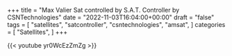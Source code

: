 +++
title = "Max Valier Sat controlled by S.A.T. Controller by CSNTechnologies"
date = "2022-11-03T16:04:00+00:00"
draft = "false"
tags = [
    "satellites",
    "satcontroller",
    "csntechnologies",
    "amsat",
]
categories = [
    "Satellites",
]
+++

{{< youtube yr0WcEzZmZg >}}
